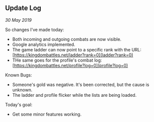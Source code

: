 Update Log
---
_30 May 2019_

So changes I've made today:

* Both incoming and outgoing combats are now visible.
* Google analytics implemented.
* The game ladder can now point to a specific rank with the URL: [https://kingdombattles.net/ladder?rank=0](ladder?rank=0)
* THe same goes for the profile's combat log: [https://kingdombattles.net/profile?log=0](profile?log=0)

Known Bugs:

* Someone's gold was negative. It's been corrected, but the cause is unknown.
* The ladder and profile flicker while the lists are being loaded.

Today's goal:

* Get some minor features working.

